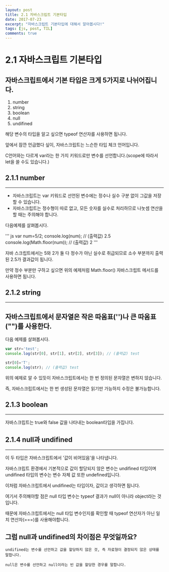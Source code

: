 ```yaml
---
layout: post
title: 2.1 자바스크립트 기본타입
date: 2017-07-23
excerpt: "자바스크립트 기본타입에 대해서 알아봅시다!"
tags: [js, post, TIL]
comments: true
---
```

2.1 자바스크립트 기본타입
=======================

## 자바스크립트에서 기본 타입은 크게 5가지로 나뉘어집니다.
1. number
2. string
3. boolean
4. null
5. undifined

해당 변수의 타입을 알고 싶으면 typeof 연산자를 사용하면 됩니다.

앞에서 잠깐 언급했다 싶이, 자바스크립트는 느슨한 타입 체크 언어입니다.

C언어와는 다르게 var라는 한 가지 키워드로만 변수를 선언합니다.(scope에 따라서 let을 쓸 수도 있습니다.)

## 2.1.1 number
------------
- 자바스크립트는 var 키워드로 선언된 변수에는 정수나 실수 구분 없이 그값을 저장 할 수 있습니다.
- 자바스크립트는 정수형이 따로 없고, 모든 숫자를 실수로 처리하므로 나눗셈 연산을 할 때는 주의해야 합니다.

다음예제를 살펴봅시다.

''' js
var num=5/2;
console.log(num);               // (출력값) 2.5
console.log(Math.floor(num));   // (출력값) 2
'''

자바 스크립트에서는 5와 2가 둘 다 정수가 아닌 실수로 취급되므로 소수 부분까지 출력된 2.5가 결과값이 됩니다.

만약 정수 부분만 구하고 싶으면 위의 예제처럼 Math.floor() 자바스크립트 메서드를 사용하면 됩니다.

## 2.1.2 string
-------------
## 자바스크립트에서 문자열은 작은 따옴표('')나 큰 따옴표("")를 사용한다.

다음 예제를 살펴봅시다.

```js
var str='test';
console.log(str[0], str[1], str[2], str[3]); // (출력값) test

str[0]='T';
console.log(str); // (출력값) test
```
 
위의 예제로 알 수 있듯이 자바스크립트에서는 한 번 정의된 문자열은 변하지 않습니다.

즉, 자바스크립트에서는 한 번 생성된 문자열은 읽기만 가능하지 수정은 불가능합니다.

## 2.1.3 boolean
--------------

자바스크립트는 true와 false 값을 나타내는 boolean타입을 가집니다.

## 2.1.4 null과 undifined
----------------------

이 두 타입은 자바스크립트에서 '값이 비어있음'을 나타냅니다. 

자바스크립트 환경에서 기본적으로 값이 할당되지 않은 변수는 undifined 타입이며 undifined 타입의 변수는 변수 자체 값 또한 undefined입니다. 

이처럼 자바스크립트에서 undifined는 타입이자, 값이고 생각하면 됩니다.

여기서 주의해야할 점은 null 타입 변수는 typeof 결과가 null이 아니라 object라는 것입니다. 

때문에 자바스크립트에서는 null 타입 변수인지를 확인할 때 typeof 연산자가 아닌 일치 연산자(===)를 사용해야합니다.

그럼 null과 undifined의 차이점은 무엇일까요?
-------------------------------------------

```
undifined는 변수를 선언하고 값을 할당하지 않은 것, 즉 자료형이 결정되지 않은 상태를 말합니다.

null은 변수를 선언하고 null이라는 빈 값을 할당한 경우를 말합니다.
```